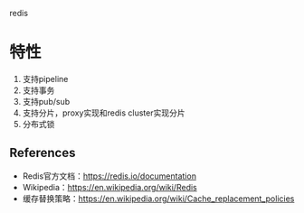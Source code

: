 redis
# 特性
1. 支持pipeline
2. 支持事务
3. 支持pub/sub
4. 支持分片，proxy实现和redis cluster实现分片
5. 分布式锁

## References
* Redis官方文档：https://redis.io/documentation
* Wikipedia：https://en.wikipedia.org/wiki/Redis
* 缓存替换策略：https://en.wikipedia.org/wiki/Cache_replacement_policies

